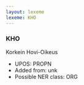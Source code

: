 ```yaml
---
layout: lexeme
lexeme: KHO
---
```


###  KHO

Korkein Hovi-Oikeus
* UPOS:  PROPN
* Added from:  unk
* Possible NER class:  ORG


